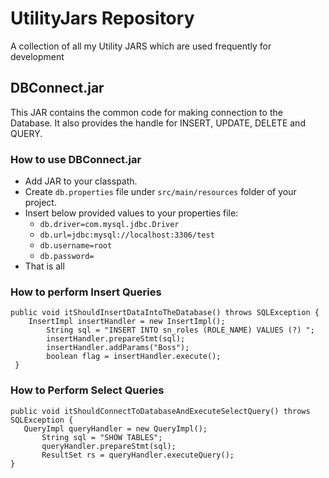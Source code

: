 # UtilityJars Repository
A collection of all my Utility JARS which are used frequently for development

## DBConnect.jar
This JAR contains the common code for making connection to the Database. It also provides the handle for INSERT, UPDATE, DELETE and QUERY.

### How to use DBConnect.jar
- Add JAR to your classpath.
- Create `db.properties` file under `src/main/resources` folder of your project.
- Insert below provided values to your properties file:
  * `db.driver=com.mysql.jdbc.Driver`
  * `db.url=jdbc:mysql://localhost:3306/test`
  * `db.username=root`
  * `db.password=`
- That is all

### How to perform Insert Queries
```
public void itShouldInsertDataIntoTheDatabase() throws SQLException {
    InsertImpl insertHandler = new InsertImpl();
		String sql = "INSERT INTO sn_roles (ROLE_NAME) VALUES (?) ";
		insertHandler.prepareStmt(sql);
		insertHandler.addParams("Boss");
		boolean flag = insertHandler.execute();
 }
 ```
 
 ### How to Perform Select Queries
 ```
 public void itShouldConnectToDatabaseAndExecuteSelectQuery() throws SQLException {
    QueryImpl queryHandler = new QueryImpl();
		String sql = "SHOW TABLES";
		queryHandler.prepareStmt(sql);
		ResultSet rs = queryHandler.executeQuery();
 }
 ```

